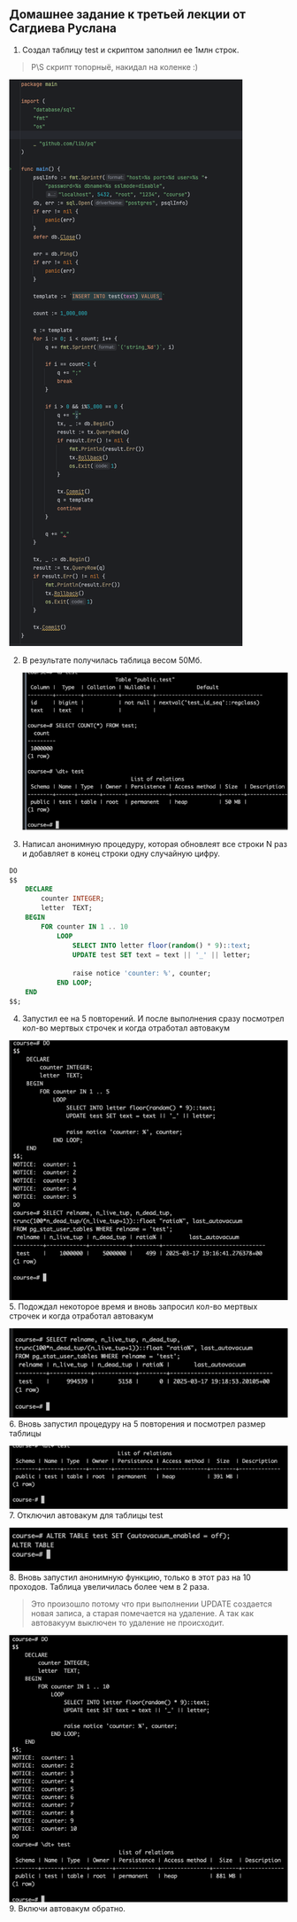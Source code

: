 ## Домашнее задание к третьей лекции от Сагдиева Руслана



1.  Создал таблицу test и скриптом заполнил ее 1млн строк.
> P\S скрипт топорныё, накидал на коленке :)

![script](./pictures/1.png)

2. В результате получилась таблица весом 50Мб.

   ![table_info](./pictures/2.png)
3. Написал анонимную процедуру, которая обновлеят все строки N раз и добавляет в конец строки одну случайную цифру.
```sql
DO
$$
    DECLARE
        counter INTEGER;
        letter  TEXT;
    BEGIN
        FOR counter IN 1 .. 10
            LOOP
                SELECT INTO letter floor(random() * 9)::text;
                UPDATE test SET text = text || '_' || letter;

                raise notice 'counter: %', counter;
            END LOOP;
    END
$$;
``` 
4. Запустил ее на 5 повторений. И после выполнения сразу посмотрел кол-во мертвых строчек и когда отработал автовакум
 
![3](./pictures/3.png)
5. Подождал некоторое время и вновь запросил кол-во мертвых строчек и когда отработал автовакум
   
![4](./pictures/4.png)
6. Вновь запустил процедуру на 5 повторения и посмотрел размер таблицы

![5](./pictures/5.png)
7. Отключил автовакум для таблицы test
      
![6](./pictures/6.png)
8. Вновь запустил анонимную функцию, только в этот раз на 10 проходов. Таблица увеличилась более чем в 2 раза.
> Это произошло потому что при выполнении UPDATE создается новая записа, а старая помечается на удаление. 
> А так как автовакуум выключен то удаление не происходит.  

   ![7](./pictures/7.png)
9. Включи автовакум обратно.
